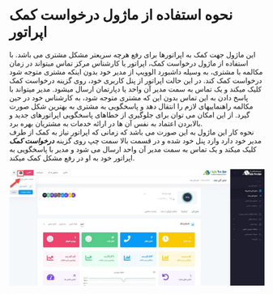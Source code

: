 # نحوه استفاده از ماژول درخواست کمک اپراتور
این ماژول جهت کمک به اپراتورها برای  رفع هرچه سریعتر مشکل مشتری می باشد.
با استفاده از ماژول درخواست کمک، اپراتور یا کارشناس مرکز تماس میتواند در زمان مکالمه با
مشتری، به وسیله داشبورد الوویپ از مدیر خود بدون اینکه مشتری متوجه شود درخواست
کمک کند. در این حالت اپراتور از پنل کاربری خود، روی گزینه درخواست کمک کلیک میکند و
یک تماس به سمت مدیر آن واحد یا دپارتمان ارسال میشود. مدیر میتواند با پاسخ دادن به این تماس
بدون این که مشتری متوجه شود، به کارشناس خود در حین مکالمه راهنماییهای لازم را انتقال دهد و
پاسخگویی به مشتری به بهترین شکل صورت گیرد. از این امکان می توان برای جلوگیری از خطاهای
پاسخگویی اپراتورهای جدید و بالابردن اعتماد به نفس آن ها در ارائه خدمات به مشتریان بهره برد.<br>
نحوه کار این ماژول به این صورت می باشد که 
زمانی که اپراتور نیاز به کمک از طرف مدیر خود دارد وارد پنل خود شده و در قسمت بالا سمت چپ روی گزینه ***درخواست کمک*** کلیک میکند و یک تماس به سمت مدیر آن واحد ارسال می شود و مدیر با پاسخگویی به اپراتور خود به او در رفع مشکل کمک میکند.
<br> 

![دکمه درخواست کمک اپراتور در پنل](../Images/Request-operator-assistance.jpg) 